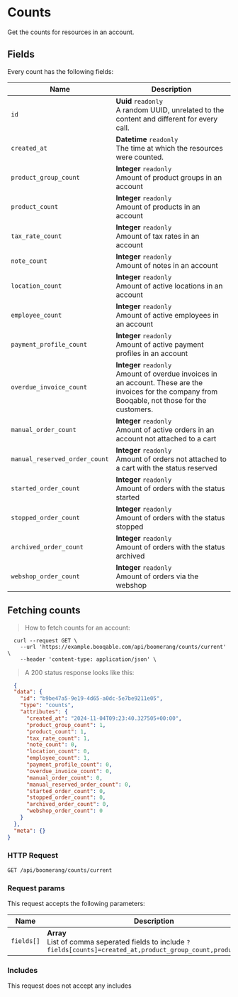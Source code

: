 # Counts

Get the counts for resources in an account.

## Fields
Every count has the following fields:

Name | Description
-- | --
`id` | **Uuid** `readonly`<br>A random UUID, unrelated to the content and different for every call.
`created_at` | **Datetime** `readonly`<br>The time at which the resources were counted.
`product_group_count` | **Integer** `readonly`<br>Amount of product groups in an account
`product_count` | **Integer** `readonly`<br>Amount of products in an account
`tax_rate_count` | **Integer** `readonly`<br>Amount of tax rates in an account
`note_count` | **Integer** `readonly`<br>Amount of notes in an account
`location_count` | **Integer** `readonly`<br>Amount of active locations in an account
`employee_count` | **Integer** `readonly`<br>Amount of active employees in an account
`payment_profile_count` | **Integer** `readonly`<br>Amount of active payment profiles in an account
`overdue_invoice_count` | **Integer** `readonly`<br>Amount of overdue invoices in an account. These are the invoices for the company from Booqable, not those for the customers.
`manual_order_count` | **Integer** `readonly`<br>Amount of active orders in an account not attached to a cart
`manual_reserved_order_count` | **Integer** `readonly`<br>Amount of orders not attached to a cart with the status reserved
`started_order_count` | **Integer** `readonly`<br>Amount of orders with the status started
`stopped_order_count` | **Integer** `readonly`<br>Amount of orders with the status stopped
`archived_order_count` | **Integer** `readonly`<br>Amount of orders with the status archived
`webshop_order_count` | **Integer** `readonly`<br>Amount of orders via the webshop


## Fetching counts



> How to fetch counts for an account:

```shell
  curl --request GET \
    --url 'https://example.booqable.com/api/boomerang/counts/current' \
    --header 'content-type: application/json' \
```

> A 200 status response looks like this:

```json
  {
  "data": {
    "id": "b9be47a5-9e19-4d65-a0dc-5e7be9211e05",
    "type": "counts",
    "attributes": {
      "created_at": "2024-11-04T09:23:40.327505+00:00",
      "product_group_count": 1,
      "product_count": 1,
      "tax_rate_count": 1,
      "note_count": 0,
      "location_count": 0,
      "employee_count": 1,
      "payment_profile_count": 0,
      "overdue_invoice_count": 0,
      "manual_order_count": 0,
      "manual_reserved_order_count": 0,
      "started_order_count": 0,
      "stopped_order_count": 0,
      "archived_order_count": 0,
      "webshop_order_count": 0
    }
  },
  "meta": {}
}
```

### HTTP Request

`GET /api/boomerang/counts/current`

### Request params

This request accepts the following parameters:

Name | Description
-- | --
`fields[]` | **Array** <br>List of comma seperated fields to include `?fields[counts]=created_at,product_group_count,product_count`


### Includes

This request does not accept any includes